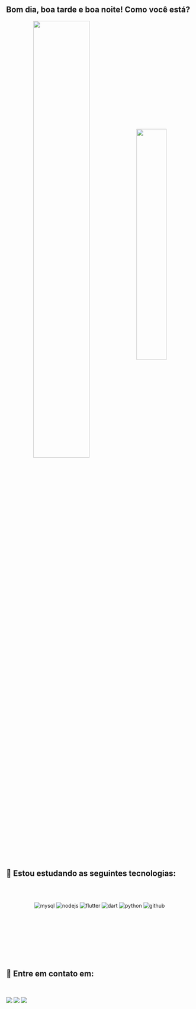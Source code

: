 ## Bom dia, boa tarde e boa noite! Como você está?

<div  align="center" style="margin-bottom:100px">
<img width=55% align="center"  src="https://github-readme-streak-stats.herokuapp.com?user=viniflores7&theme=radical&mode=weekly" />
<img width=40% align="center" src="https://github-readme-stats-git-main-rafaelalexandrino.vercel.app/api/top-langs/?username=viniflores7&show_icons=true&theme=radical&layout=compact" />
 </div>
 
 &nbsp;
 &nbsp;


## 🌱 Estou estudando as seguintes tecnologias:
<br></br>

<div align="center" style="margin-bottom:100px">
      <img alt='mysql' src='https://img.shields.io/badge/MySQL-005C84?style=for-the-badge&logo=mysql&logoColor=white' />
      <img alt='nodejs' src='https://img.shields.io/badge/Node.js-43853D?style=for-the-badge&logo=node.js&logoColor=white' />
      <img alt='flutter' src='https://img.shields.io/badge/Flutter-02569B?style=for-the-badge&logo=flutter&logoColor=white' />
      <img alt='dart' src='https://img.shields.io/badge/Dart-0175C2?style=for-the-badge&logo=dart&logoColor=white' />
      <img alt='python' src='https://img.shields.io/badge/Python-14354C?style=for-the-badge&logo=python&logoColor=white' />
      <img alt='github' src='https://img.shields.io/badge/GitHub-100000?style=for-the-badge&logo=github&logoColor=white' />
</div>

<br></br>
## 💬 Entre em contato em:
<br></br>
<a href="https://www.linkedin.com/in/vinícius-flores-ribeiro-844492268/" target="_blank"><img src="https://img.shields.io/badge/-LinkedIn-%230077B5?style=for-the-badge&logo=linkedin&logoColor=white" target="_blank"></a> 
<a href = "mailto:viniciusfribeiro1207@gmail.com"><img src="https://img.shields.io/badge/-Gmail-%23333?style=for-the-badge&logo=gmail&logoColor=white" target="_blank"></a>
<a href="https://www.instagram.com/vini_flores7/" target="_blank"><img src="https://img.shields.io/badge/-Instagram-%23E4405F?style=for-the-badge&logo=instagram&logoColor=white" target="_blank"></a>
